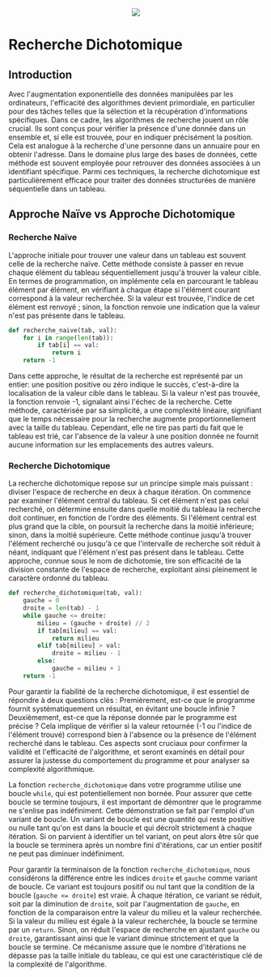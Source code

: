 <p align="center">
  <img src="https://www.etudesuniversitaires.ca/wp-content/uploads/2013/08/ecole-de-technologie-superieure-campus-image2.jpg" />
</p>


# Recherche Dichotomique
## Introduction
Avec l'augmentation exponentielle des données manipulées par les ordinateurs, l'efficacité des algorithmes devient primordiale, en particulier pour des tâches telles que la sélection et la récupération d'informations spécifiques. Dans ce cadre, les algorithmes de recherche jouent un rôle crucial. Ils sont conçus pour vérifier la présence d'une donnée dans un ensemble et, si elle est trouvée, pour en indiquer précisément la position. Cela est analogue à la recherche d'une personne dans un annuaire pour en obtenir l'adresse. Dans le domaine plus large des bases de données, cette méthode est souvent employée pour retrouver des données associées à un identifiant spécifique. Parmi ces techniques, la recherche dichotomique est particulièrement efficace pour traiter des données structurées de manière séquentielle dans un tableau.

## Approche Naïve vs Approche Dichotomique
### Recherche Naïve
L'approche initiale pour trouver une valeur dans un tableau est souvent celle de la recherche naïve. Cette méthode consiste à passer en revue chaque élément du tableau séquentiellement jusqu'à trouver la valeur cible. En termes de programmation, on implémente cela en parcourant le tableau élément par élément, en vérifiant à chaque étape si l'élément courant correspond à la valeur recherchée. Si la valeur est trouvée, l'indice de cet élément est renvoyé ; sinon, la fonction renvoie une indication que la valeur n'est pas présente dans le tableau.

```python
def recherche_naive(tab, val):
    for i in range(len(tab)):
        if tab[i] == val:
            return i
    return -1
```
Dans cette approche, le résultat de la recherche est représenté par un entier: une position positive ou zéro indique le succès, c'est-à-dire la localisation de la valeur cible dans le tableau. Si la valeur n'est pas trouvée, la fonction renvoie -1, signalant ainsi l'échec de la recherche. Cette méthode, caractérisée par sa simplicité, a une complexité linéaire, signifiant que le temps nécessaire pour la recherche augmente proportionnellement avec la taille du tableau. Cependant, elle ne tire pas parti du fait que le tableau est trié, car l'absence de la valeur à une position donnée ne fournit aucune information sur les emplacements des autres valeurs.

### Recherche Dichotomique
La recherche dichotomique repose sur un principe simple mais puissant : diviser l'espace de recherche en deux à chaque itération. On commence par examiner l'élément central du tableau. Si cet élément n'est pas celui recherché, on détermine ensuite dans quelle moitié du tableau la recherche doit continuer, en fonction de l'ordre des éléments. Si l'élément central est plus grand que la cible, on poursuit la recherche dans la moitié inférieure; sinon, dans la moitié supérieure. Cette méthode continue jusqu'à trouver l'élément recherché ou jusqu'à ce que l'intervalle de recherche soit réduit à néant, indiquant que l'élément n'est pas présent dans le tableau. Cette approche, connue sous le nom de dichotomie, tire son efficacité de la division constante de l'espace de recherche, exploitant ainsi pleinement le caractère ordonné du tableau.

```python
def recherche_dichotomique(tab, val):
    gauche = 0
    droite = len(tab) - 1
    while gauche <= droite:
        milieu = (gauche + droite) // 2
        if tab[milieu] == val:
            return milieu
        elif tab[milieu] > val:
            droite = milieu - 1
        else:
            gauche = milieu + 1
    return -1
```
Pour garantir la fiabilité de la recherche dichotomique, il est essentiel de répondre à deux questions clés : Premièrement, est-ce que le programme fournit systématiquement un résultat, en évitant une boucle infinie ? Deuxièmement, est-ce que la réponse donnée par le programme est précise ? Cela implique de vérifier si la valeur retournée (-1 ou l'indice de l'élément trouvé) correspond bien à l'absence ou la présence de l'élément recherché dans le tableau. Ces aspects sont cruciaux pour confirmer la validité et l'efficacité de l'algorithme, et seront examinés en détail pour assurer la justesse du comportement du programme et pour analyser sa complexité algorithmique.

La fonction `recherche_dichotomique` dans votre programme utilise une boucle `while`, qui est potentiellement non bornée. Pour assurer que cette boucle se termine toujours, il est important de démontrer que le programme ne s'enlise pas indéfiniment. Cette démonstration se fait par l'emploi d'un variant de boucle. Un variant de boucle est une quantité qui reste positive ou nulle tant qu'on est dans la boucle et qui décroît strictement à chaque itération. Si on parvient à identifier un tel variant, on peut alors être sûr que la boucle se terminera après un nombre fini d'itérations, car un entier positif ne peut pas diminuer indéfiniment.

Pour garantir la terminaison de la fonction `recherche_dichotomique`, nous considérons la différence entre les indices `droite` et `gauche` comme variant de boucle. Ce variant est toujours positif ou nul tant que la condition de la boucle (`gauche <= droite`) est vraie. À chaque itération, ce variant se réduit, soit par la diminution de `droite`, soit par l'augmentation de `gauche`, en fonction de la comparaison entre la valeur du milieu et la valeur recherchée. Si la valeur du milieu est égale à la valeur recherchée, la boucle se termine par un `return`. Sinon, on réduit l'espace de recherche en ajustant `gauche` ou `droite`, garantissant ainsi que le variant diminue strictement et que la boucle se termine. Ce mécanisme assure que le nombre d'itérations ne dépasse pas la taille initiale du tableau, ce qui est une caractéristique clé de la complexité de l'algorithme.
